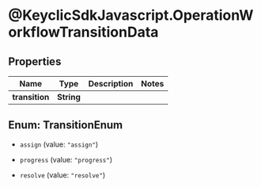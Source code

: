 # @KeyclicSdkJavascript.OperationWorkflowTransitionData

## Properties
Name | Type | Description | Notes
------------ | ------------- | ------------- | -------------
**transition** | **String** |  | 


<a name="TransitionEnum"></a>
## Enum: TransitionEnum


* `assign` (value: `"assign"`)

* `progress` (value: `"progress"`)

* `resolve` (value: `"resolve"`)




